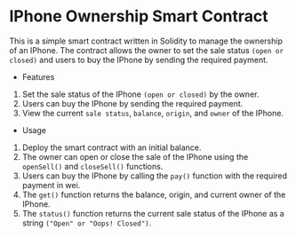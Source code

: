 # IPhone Ownership Smart Contract

This is a simple smart contract written in Solidity to manage the ownership of an IPhone. The contract allows the owner to set the sale status `(open or closed)` and users to buy the IPhone by sending the required payment.

* Features

 1. Set the sale status of the IPhone `(open or closed)` by the owner.
 2. Users can buy the IPhone by sending the required payment.
 3. View the current `sale status`, `balance`, `origin`, and `owner` of the IPhone.


* Usage

1. Deploy the smart contract with an initial balance.
2. The owner can open or close the sale of the IPhone using the `openSell()` and `closeSell()` functions.
3. Users can buy the IPhone by calling the `pay()` function with the required payment in wei.
4. The `get()` function returns the balance, origin, and current owner of the IPhone.
5. The `status()` function returns the current sale status of the IPhone as a string `("Open" or "Oops! Closed")`.
